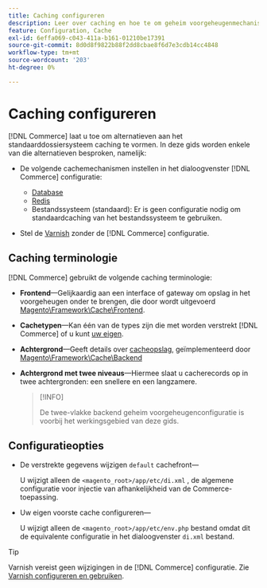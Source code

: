 ```yaml
---
title: Caching configureren
description: Leer over caching en hoe te om geheim voorgeheugenmechanismen voor de toepassing van Adobe Commerce te vormen.
feature: Configuration, Cache
exl-id: 6effa069-c043-411a-b161-01210be17391
source-git-commit: 8d0d8f9822b88f2dd8cbae8f6d7e3cdb14cc4848
workflow-type: tm+mt
source-wordcount: '203'
ht-degree: 0%

---
```


# Caching configureren

[!DNL Commerce] laat u toe om alternatieven aan het standaarddossiersysteem caching te vormen. In deze gids worden enkele van die alternatieven besproken, namelijk:

- De volgende cachemechanismen instellen in het dialoogvenster [!DNL Commerce] configuratie:

   - [Database](https://developer.adobe.com/commerce/php/development/cache/partial/database-caching/)
   - [Redis](config-redis.md)
   - Bestandssysteem (standaard): Er is geen configuratie nodig om standaardcaching van het bestandssysteem te gebruiken.

- Stel de [Varnish](config-varnish.md) zonder de [!DNL Commerce] configuratie.

## Caching terminologie

[!DNL Commerce] gebruikt de volgende caching terminologie:

- **Frontend**—Gelijkaardig aan een interface of gateway om opslag in het voorgeheugen onder te brengen, die door wordt uitgevoerd [Magento\Framework\Cache\Frontend](https://github.com/magento/magento2/tree/2.4/lib/internal/Magento/Framework/Cache/Frontend).
- **Cachetypen**—Kan één van de types zijn die met worden verstrekt [!DNL Commerce] of u kunt [uw eigen](https://developer.adobe.com/commerce/php/development/cache/partial/cache-type/).
- **Achtergrond**—Geeft details over [cacheopslag](https://framework.zend.com/manual/1.12/en/zend.cache.backends.html), geïmplementeerd door [Magento\Framework\Cache\Backend](https://github.com/magento/magento2/tree/2.4/lib/internal/Magento/Framework/Cache/Backend)
- **Achtergrond met twee niveaus**—Hiermee slaat u cacherecords op in twee achtergronden: een snellere en een langzamere.

  >[!INFO]
  >
  >De twee-vlakke backend geheim voorgeheugenconfiguratie is voorbij het werkingsgebied van deze gids.

## Configuratieopties

- De verstrekte gegevens wijzigen `default` cachefront—

  U wijzigt alleen de `<magento_root>/app/etc/di.xml` , de algemene configuratie voor injectie van afhankelijkheid van de Commerce-toepassing.

- Uw eigen voorste cache configureren—

  U wijzigt alleen de `<magento_root>/app/etc/env.php` bestand omdat dit de equivalente configuratie in het dialoogvenster `di.xml` bestand.

>[!TIP]
>
>Varnish vereist geen wijzigingen in de [!DNL Commerce] configuratie. Zie [Varnish configureren en gebruiken](config-varnish.md).
